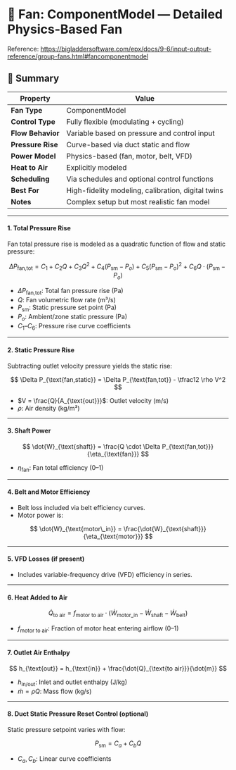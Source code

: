 # 📘 Fan: ComponentModel — Detailed Physics-Based Fan

Reference: https://bigladdersoftware.com/epx/docs/9-6/input-output-reference/group-fans.html#fancomponentmodel

## 📌 Summary

| Property               | Value                                               |
|------------------------|-----------------------------------------------------|
| **Fan Type**           | ComponentModel                                      |
| **Control Type**       | Fully flexible (modulating + cycling)              |
| **Flow Behavior**      | Variable based on pressure and control input       |
| **Pressure Rise**      | Curve-based via duct static and flow               |
| **Power Model**        | Physics-based (fan, motor, belt, VFD)              |
| **Heat to Air**        | Explicitly modeled                                 |
| **Scheduling**         | Via schedules and optional control functions       |
| **Best For**           | High-fidelity modeling, calibration, digital twins |
| **Notes**              | Complex setup but most realistic fan model         |


---

#### 1. Total Pressure Rise

Fan total pressure rise is modeled as a quadratic function of flow and static pressure:

$$
\Delta P_{\text{fan,tot}} = C_1 + C_2 Q + C_3 Q^2 + C_4 (P_{\text{sm}} - P_o) + C_5 (P_{\text{sm}} - P_o)^2 + C_6 Q \cdot (P_{\text{sm}} - P_o)
$$

- $\Delta P_{\text{fan,tot}}$: Total fan pressure rise (Pa)  
- $Q$: Fan volumetric flow rate (m³/s)  
- $P_{\text{sm}}$: Static pressure set point (Pa)  
- $P_o$: Ambient/zone static pressure (Pa)  
- $C_1$–$C_6$: Pressure rise curve coefficients

---

#### 2. Static Pressure Rise

Subtracting outlet velocity pressure yields the static rise:

$$
\Delta P_{\text{fan,static}} = \Delta P_{\text{fan,tot}} - \tfrac12 \rho V^2
$$

- $V = \frac{Q}{A_{\text{out}}}$: Outlet velocity (m/s)  
- $\rho$: Air density (kg/m³)

---

#### 3. Shaft Power

$$
\dot{W}_{\text{shaft}} = \frac{Q \cdot \Delta P_{\text{fan,tot}}}{\eta_{\text{fan}}}
$$

- $\eta_{\text{fan}}$: Fan total efficiency (0–1)

---

#### 4. Belt and Motor Efficiency

- Belt loss included via belt efficiency curves.
- Motor power is:

$$
\dot{W}_{\text{motor\_in}} = \frac{\dot{W}_{\text{shaft}}}{\eta_{\text{motor}}}
$$

---

#### 5. VFD Losses (if present)

- Includes variable-frequency drive (VFD) efficiency in series.

---

#### 6. Heat Added to Air

$$
\dot{Q}_{\text{to air}} = f_{\text{motor to air}} \cdot (\dot{W}_{\text{motor\_in}} - \dot{W}_{\text{shaft}} - \dot{W}_{\text{belt}})
$$

- $f_{\text{motor to air}}$: Fraction of motor heat entering airflow (0–1)

---

#### 7. Outlet Air Enthalpy

$$
h_{\text{out}} = h_{\text{in}} + \frac{\dot{Q}_{\text{to air}}}{\dot{m}}
$$

- $h_{\text{in/out}}$: Inlet and outlet enthalpy (J/kg)  
- $\dot{m} = \rho Q$: Mass flow (kg/s)

---

#### 8. Duct Static Pressure Reset Control (optional)

Static pressure setpoint varies with flow:

$$
P_{\text{sm}} = C_a + C_b Q
$$

- $C_a, C_b$: Linear curve coefficients
